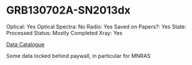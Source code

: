 # GRB130702A-SN2013dx

Optical: Yes
Optical Spectra: No
Radio: Yes
Saved on Papers?: Yes
State: Processed
Status: Mostly Completed
Xray: Yes

[Data Catalogue](GRB130702A-SN2013dx%20d7b0feb322d1498aa7632b541544dabb/Data%20Catalogue%2014981206869e49a187417d956e9007d8.csv)

Some data locked behind paywall, in particular for MNRAS